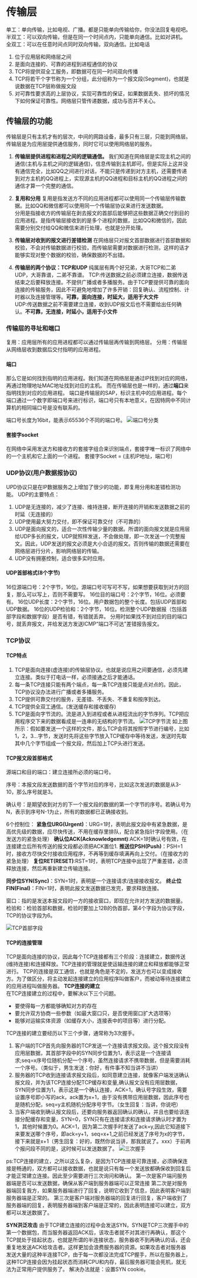 # 传输层

单工：单向传输，比如电视、广播。都是只能单向传输给你，你没法回复电视吧。
半双工：可以双向传输，但是在同一个时间点内，只能单向通信。比如对讲机。
全双工：可以在任意时间点同时双向传输，双向通信。比如电话

1. 位于应用层和网络层之间
2. 是面向连接的、可靠的进程到进程通信的协议
3. TCP将提供双全工服务，即数据可在同一时间双向传播
4. TCP将若干个字节称为一个分组，此分组称为一个报文段(Segment)，也就是说数据在TCP层称做报文段
5. 对可靠性要求高的上层协议，实现可靠性的保证，如果数据丢失、损坏的情况下如何保证可靠性。网络层只管传递数据，成功与否并不关心。

## 传输层的功能

传输层是只有主机才有的层次，中间的网路设备，最多只有三层，只能到网络层。
传输层是为应用层提供通信服务，同时它可以使用网络层的服务。
1. **传输层提供进程和进程之间的逻辑通信。**
我们知道在网络层是实现主机之间的通信(主机与主机之间的逻辑通信)，信息传输到主机即可。但是实际上这并没有通信完全，比如QQ之间进行对话，不能只是传递到对方主机，还需要传递到对方主机的QQ进程上，实现源主机的QQ进程和目标主机的QQ进程之间的通信才算一个完整的通信。

2. **复用和分用**
复用是指发送方不同的应用进程都可以使用同一个传输层传输数据。比如QQ和微信都可以使用同一个传输层协议来进行发送数据。<br/>
分用是指接收方的传输层在剥去报文的首部后能够把这些数据正确交付到目的应用进程。是指传输层接收到的是多个进程的数据，比如QQ和微信的，因此需要分别交付给QQ和微信来进行处理，也就是分开处理。

3. **传输层对收到的报文进行差错检测**
在网络层只对报文首部数据进行首部数据和校验，不会对传输数据进行校验，而传输层需要对数据进行检测，这样的话才能够实现对整个数据的校验，确保数据的不出错。
4. **传输层的两个协议：TCP和UDP**
纯属层有两个好兄弟，大哥TCP和二弟UDP，大哥靠谱，二弟不靠谱。
TCP:传送数据之前必须建立连接，数据传送结束之后要释放连接。不提供广播或者多播服务。由于TCP要提供可靠的面向连接的传输服务，因此不可避免地增加了许多开销：回复确认、流程控制、计时器以及连接管理等。**可靠，面向连接，时延大，适用于大文件**<br>
UDP:传送数据之前不需要建立连接，收到UDP报文后也不需要给出任何确认。**不可靠，无连接，时延小，适用于小文件**


### 传输层的寻址和端口
复用：应用层所有的应用进程都可以通过传输层再传输到网络层。
分用：传输层从网络层收到数据后交付指明的应用进程。
#### 端口

那么它是如何找到指明的应用进程。我们知道在网络层是通过IP找到对应的网络，再通过物理地址MAC地址找到对应的主机。
而在传输层也是一样的，通过**端口**来指明找到对应的应用进程。
端口是传输层的SAP，标识主机中的应用进程。每个端口通过一个数字即端口号来进行标识，端口号只有本地意义，在因特网中不同计算机的相同端口号是没有联系的。

端口号长度为16bit，能表示65536个不同的端口号。
![端口号分类](https://ftp.bmp.ovh/imgs/2021/02/01655e47cde73d61.jpg)

#### 套接字socket
在网络中采用发送方和接收方的套接字组合来识别端点，套接字唯一标识了网络中的一个主机和它上面的一个进程。
套接字Socket = (主机IP地址，端口号)


### UDP协议(用户数据报协议)
UPD协议只是在IP数据服务之上增加了很少的功能，即复用分用和差错检测功能。
UDP的主要特点：
1. UDP是无连接的，减少了连接、维持连接，断开连接的开销和发送数据之前的时延（无连接的）
2. UDP使用最大努力交付，即不保证可靠交付（不可靠的）
3. UDP是面向报文的，适合一次性传输少量的数据。所谓的面向报文就是应用层给UDP多长的报文，UDP就照样发送，不会做处理，即一次发送一个完整报文。因此，UDP发送的报文必须是大小合适的报文。否则传输的数据还需要在网络层进行分片，影响网络层的传输。
4. UDP没有拥塞控制，适合很多实时应用。

#### UDP首部格式(8个字节)
16位源端口号：2个字节，16位。源端口号可写可不写，如果想要获取到对方的回复，那么可以写上，否则不需要写。
16位目的端口号：2个字节，16位。必须要有。
16位UDP长度：2个字节，16位。用户数据包的整个长度。包括UDP首部和UDP数据。
16位的UDP检验和：2个字节，16位。检测整个UDP数据报（包括首部字段和数据字段）是否有错，有错就丢弃。
分用时如果找不到对应的目的端口号，就丢弃报文，并给发送方发送ICMP“端口不可达”差错报告报文。


### TCP协议

#### TCP特点
1. TCP是面向连接(虚连接)的传输层协议。也就是说应用之间要通信，必须先建立连接。类似于打电话一样，必须接通之后才能通话。
2. 每一条TCP连接只能有两个端点，每一条TCP连接只能是点对点的。因此，TCP协议没办法进行广播或者多播服务。
3. TCP提供可靠交付的服务，无差错、不丢失、不重复和按序到达。
4. TCP提供全双工通信。(发送缓存和接收缓存)
5. TCP是面向字节流的。流是进入到进程或者从进程流出的字节序列。TCP把应用程序交下来的数据看成是一连串的无结构的字节流。
![TCP字节流](https://ftp.bmp.ovh/imgs/2021/02/c834c4a4464ab147.jpg)
如上图所示：假如要发送一个这样的文件，那么TCP会将其按照字节进行编号，比如1，2，3...字节，发送时先将这些字节放入TCP缓存中等待发送，发送时先取其中几个字节组成一个报文段，然后加上TCP头进行发送。


#### TCP报文段首部格式
源端口和目的端口：建立连接所必须的端口号。

序号：本报文段发送数据的首个字节对应的序号，比如这次发送的数据是从3-10，那么序号就是3。

确认号：是期望收到对方的下一个报文段的数据的第一个字节的序号。若确认号为N，表示到序号N-1为止，所有的数据都已正确接收到。

6个控制位：
**紧急位URG(Urgent)**：URG=1时，表明此报文段中有紧急数据，是高优先级的数据，应尽快传送，不用在缓存里排队，配合紧急指针字段使用。（在发送方的紧急处理）
**确认位ACK(Acknowledgemnt)**:ACK=1时确认号有效，在连接建立后所有传送的报文段都必须把ACK置位1.
**推送位PSH(Push)**：PSH=1时，接收方尽快交付接收应用程序，不再等到缓存填满再向上交付。（在接收方的紧急处理）
**复位RET(RESET)**:RST=1时，表明TCP连接中出现了严重差错，必须释放连接，然后再重新建立传输连接。

**同步位SYN(Sync)**：SYN=1时，表明是一个连接请求/连接接收报文。
**终止位FIN(Final)**：FIN=1时，表明此报文发送数据已发完，要求释放连接。

窗口：指的是发送本报文段的一方的接收窗口，即现在允许对方发送的数据量。
检验和：检验首部和数据，检验时要加上12B的伪首部，第4个字段为协议字段，TCP的协议字段为6。

![TCP首部字段](https://ftp.bmp.ovh/imgs/2021/02/532f7f9ad864e926.jpg)


#### TCP的连接管理
TCP是面向连接的协议，因此每个TCP连接都有三个阶段：连接建立，数据传送(维持连接)和连接释放。TCP连接的管理就是使运输连接的建立和释放都能够正常进行。
TCP的连接是双工通信，也就是角色是不定的，发送方也可以变成接收方。为了做区分，将主动发起连接建立的应用程序叫做客户，而被动等待连接建立的应用进程叫做服务器。
**TCP连接的建立** <br>
在TCP连接建立的过程中，要解决以下三个问题。
* 要使得每一方都能够确知对方的存在
* 要允许双方协商一些参数（如最大窗口只，是否使用窗口扩大选项等）
* 能够对运输实体资源（如缓存大小，连接表中的项目等）进行分配。

TCP连接的建立要经历以下三个步骤，通常称为3次握手。
1. 客户端的TCP首先向服务器的TCP发送一个连接请求报文段。这个报文段没有应用层数据，其首部字段中的SYN同步位置为1，表示这是一个连接请求;seq=x序号位随机分配一个序号，虽然连接请求不携带数据，但是需要消耗一个序号。（类似于，男生发送：你好，有件事不知当讲不当讲）
2. 服务器的TCP收到连接请求报文段后，如同意建立连接，就像客户端发送确认报文段，并为该TCP连接分配TCP缓存和变量,确认报文没有应用层数据，SYN同步位置为1，表示这是一个确认连接，ACK=1，确认号字段生效，需要设置序号即小写的ack，ack置为x+1，由于没有携带应用层数据，因此序号也是随机分配，seq=y主机随机分配序号字节。（女生回复：当讲，你说吧）
3. 当客户端收到确认报文段后，还要向服务器返回确认的确认，并且也要给该连接分配缓存和变量，SYN=0，SYN只有在连接请求和连接请求确认时才置为1，其他时候置为0。ACK=1，因为第二次握手时发送了ack=y,因此它知道接下来要发送哪个序号，即ack=y+1，seq=x+1,之前已经发送了序号为x的字节，接下来就是x+1（男生回复：好的，既然你说当讲，那我就说了。xxx）于前两个报问段不同的是，这时候可以发送数据了。
![三次握手](https://ftp.bmp.ovh/imgs/2021/02/7b3af9e2a0b39d58.jpg)

ps:TCP连接的建立，之所以这么复杂，是因为TCP连接是可靠连接，必须确保连接是畅通的，双方都可以接收数据，也就是说只有每一个发送放都确保收到回复后才能正常建立连接。因此至少需要进行三次询问和确认。
第一次是客户端问服务器端是否可以发送数据，确保从客户端到服务器端可以正常连接
第二次是对服务器端回复我方，如果服务器端进行了回复，说明它收到了信息，因此表明客户端到服务器端是正常的。
第三次是客户端对服务器端的回复进行回复，客户端收到了服务器端的回复，表明服务器端到客户端是正常的，因此表明连接可以建立，双方都可以发送数据了。


**SYN洪泛攻击**
由于TCP建立连接的过程中会发送SYN，SYN是TCP三次握手中的第一个数据包，而当服务器返回ACK后，该攻击者就不对其进行再确认，那这个TCP就处于挂起状态，也就是所谓的半连接状态，服务器收不到再确认的话，还会重复地发送ACK给攻击者。这样更加会浪费服务器的资源。如果攻击者对服务器发送大量的这种半连接TCP，由于每一次都没法完成TCP握手，所以在服务器上，这种TCP连接会因为挂起状态而消耗CPU和内存，最后服务器可能会死机，就无法为正常用户提供服务了。
解决办法就是：设置SYN cookie。